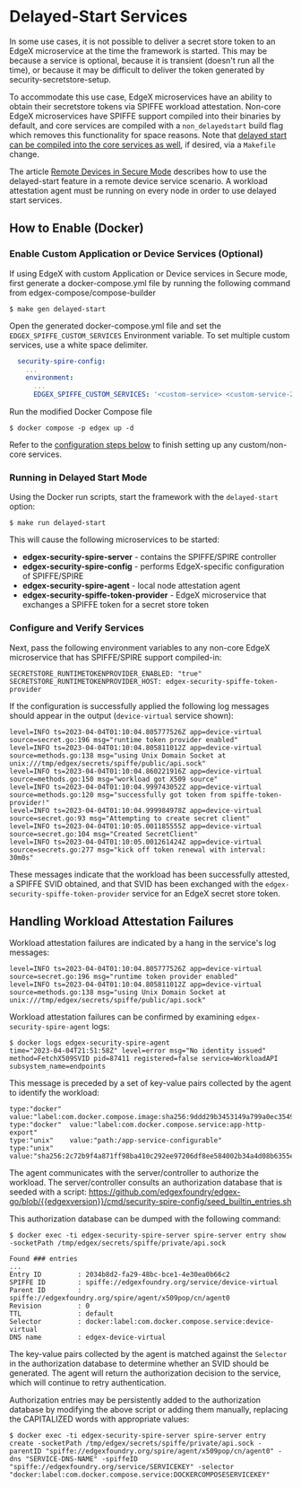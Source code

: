 # Delayed-Start Services

In some use cases, it is not possible to deliver a secret store token
to an EdgeX microservice at the time the framework is started.
This may be because a service is optional,
because it is transient (doesn't run all the time),
or because it may be difficult to deliver the token generated by security-secretstore-setup.

To accommodate this use case,
EdgeX microservices have an ability to obtain their secretstore tokens via SPIFFE workload attestation.
Non-core EdgeX microservices have SPIFFE support compiled into their binaries by default,
and core services are compiled with a `non_delayedstart` build flag which removes this functionality for space reasons.
Note that [delayed start can be compiled into the core services as well](https://github.com/edgexfoundry/edgex-go#delayed-start-go-builds-for-developers),
if desired, via a `Makefile` change.

The article [Remote Devices in Secure Mode](Ch-RemoteDeviceServices.md) describes
how to use the delayed-start feature in a remote device service scenario.
A workload attestation agent must be running on every node
in order to use delayed start services.

## How to Enable (Docker)

### Enable Custom Application or Device Services (Optional)
If using EdgeX with custom Application or Device services in Secure mode, first generate a docker-compose.yml file by running the following command from edgex-compose/compose-builder

```shell
$ make gen delayed-start
```

Open the generated docker-compose.yml file and set the `EDGEX_SPIFFE_CUSTOM_SERVICES` Environment variable. 
To set multiple custom services, use a white space delimiter. 

```yaml
  security-spire-config:
    ...
    environment:
      ...
      EDGEX_SPIFFE_CUSTOM_SERVICES: '<custom-service> <custom-service-2>'
```

Run the modified Docker Compose file

```shell
$ docker compose -p edgex up -d
```

Refer to the [configuration steps below](#configure-and-verify-services) to finish setting up any custom/non-core services.

### Running in Delayed Start Mode
Using the Docker run scripts, start the framework with the `delayed-start` option:

```shell
$ make run delayed-start
```

This will cause the following microservices to be started:

* **edgex-security-spire-server** - contains the SPIFFE/SPIRE controller
* **edgex-security-spire-config** - performs EdgeX-specific configuration of SPIFFE/SPIRE
* **edgex-security-spire-agent** - local node attestation agent
* **edgex-security-spiffe-token-provider** - EdgeX microservice that exchanges a SPIFFE token for a secret store token

### Configure and Verify Services
Next, pass the following environment variables to any non-core EdgeX microservice
that has SPIFFE/SPIRE support compiled-in:

```
SECRETSTORE_RUNTIMETOKENPROVIDER_ENABLED: "true"
SECRETSTORE_RUNTIMETOKENPROVIDER_HOST: edgex-security-spiffe-token-provider
```


If the configuration is successfully applied the following log messages
should appear in the output (`device-virtual` service shown):

```
level=INFO ts=2023-04-04T01:10:04.805777526Z app=device-virtual source=secret.go:196 msg="runtime token provider enabled"
level=INFO ts=2023-04-04T01:10:04.805811012Z app=device-virtual source=methods.go:138 msg="using Unix Domain Socket at unix:///tmp/edgex/secrets/spiffe/public/api.sock"
level=INFO ts=2023-04-04T01:10:04.860221916Z app=device-virtual source=methods.go:150 msg="workload got X509 source"
level=INFO ts=2023-04-04T01:10:04.999743052Z app=device-virtual source=methods.go:120 msg="successfully got token from spiffe-token-provider!"
level=INFO ts=2023-04-04T01:10:04.999984978Z app=device-virtual source=secret.go:93 msg="Attempting to create secret client"
level=INFO ts=2023-04-04T01:10:05.001185555Z app=device-virtual source=secret.go:104 msg="Created SecretClient"
level=INFO ts=2023-04-04T01:10:05.001261424Z app=device-virtual source=secrets.go:277 msg="kick off token renewal with interval: 30m0s"
```

These messages indicate that the workload has been successfully attested,
a SPIFFE SVID obtained,
and that SVID has been exchanged with the `edgex-security-spiffe-token-provider` service
for an EdgeX secret store token.


## Handling Workload Attestation Failures

Workload attestation failures are indicated by a hang in the service's log messages:

```
level=INFO ts=2023-04-04T01:10:04.805777526Z app=device-virtual source=secret.go:196 msg="runtime token provider enabled"
level=INFO ts=2023-04-04T01:10:04.805811012Z app=device-virtual source=methods.go:138 msg="using Unix Domain Socket at unix:///tmp/edgex/secrets/spiffe/public/api.sock"
```

Workload attestation failures can be confirmed by examining `edgex-security-spire-agent` logs:

```shell
$ docker logs edgex-security-spire-agent
time="2023-04-04T21:51:58Z" level=error msg="No identity issued" method=FetchX509SVID pid=87411 registered=false service=WorkloadAPI subsystem_name=endpoints
```

This message is preceded by a set of key-value pairs collected by the agent to identify the workload:

```
type:"docker"  value:"label:com.docker.compose.image:sha256:9ddd29b3453149a799a0ec3549537fa3f59f8ee85eb0e4e5c54febf1b74f0fc4"
type:"docker"  value:"label:com.docker.compose.service:app-http-export"
type:"unix"    value:"path:/app-service-configurable"
type:"unix"    value:"sha256:2c72b9f4a871ff98ba410c292ee97206df8ee584002b34a4d08b6355e686c3d2"
```

The agent communicates with the server/controller to authorize the workload.
The server/controller consults an authorization database that is seeded with a script:
<https://github.com/edgexfoundry/edgex-go/blob/{{edgexversion}}/cmd/security-spire-config/seed_builtin_entries.sh>

This authorization database can be dumped with the following command:

```shell
$ docker exec -ti edgex-security-spire-server spire-server entry show -socketPath /tmp/edgex/secrets/spiffe/private/api.sock

Found ### entries
...
Entry ID         : 2034b8d2-fa29-48bc-bce1-4e30ea0b66c2
SPIFFE ID        : spiffe://edgexfoundry.org/service/device-virtual
Parent ID        : spiffe://edgexfoundry.org/spire/agent/x509pop/cn/agent0
Revision         : 0
TTL              : default
Selector         : docker:label:com.docker.compose.service:device-virtual
DNS name         : edgex-device-virtual
```

The key-value pairs collected by the agent is matched against the `Selector` in the authorization database
to determine whether an SVID should be generated.
The agent will return the authorization decision to the service,
which will continue to retry authentication.

Authorization entries may be persistently added to the authorization database
by modifying the above script or adding them manually,
replacing the CAPITALIZED words with appropriate values:

```shell
$ docker exec -ti edgex-security-spire-server spire-server entry create -socketPath /tmp/edgex/secrets/spiffe/private/api.sock -parentID "spiffe://edgexfoundry.org/spire/agent/x509pop/cn/agent0" -dns "SERVICE-DNS-NAME" -spiffeID "spiffe://edgexfoundry.org/service/SERVICEKEY" -selector "docker:label:com.docker.compose.service:DOCKERCOMPOSESERVICEKEY"
```

